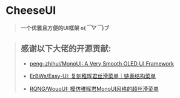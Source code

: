 # CheeseUI

> **一个优雅且方便的UI框架 o(*￣▽￣*)ブ**


>**感谢以下大佬的开源贡献:**
>---
>* [peng-zhihui/MonoUI: A Very Smooth OLED UI Framework](https://www.youtube.com/watch?v=44RmDMXcU9s)
>
>* [ErBWs/Easy-UI: 复刻稚晖君丝滑菜单｜链表结构菜单](https://github.com/ErBWs/Easy-UI)
>
>* [RQNG/WouoUI: 模仿稚晖君MonoUI风格的超丝滑菜单](https://github.com/RQNG/WouoUI)